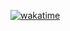 <!-- <img
  src="https://github.com/jeeehaan/jeeehaan/blob/main/images/stat.svg"
  alt="Jeeehaan"
/> -->

[![wakatime](https://wakatime.com/badge/user/c78b52ea-857b-47c0-9e0e-e8fc6079f575.svg)](https://wakatime.com/@c78b52ea-857b-47c0-9e0e-e8fc6079f575)
